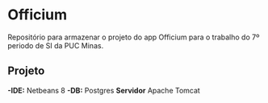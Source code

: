 # Officium
Repositório para armazenar o projeto do app Officium para o trabalho do 7º periodo de SI da PUC Minas.
## Projeto
__-IDE:__ Netbeans 8
__-DB:__ Postgres
__Servidor__ Apache Tomcat

